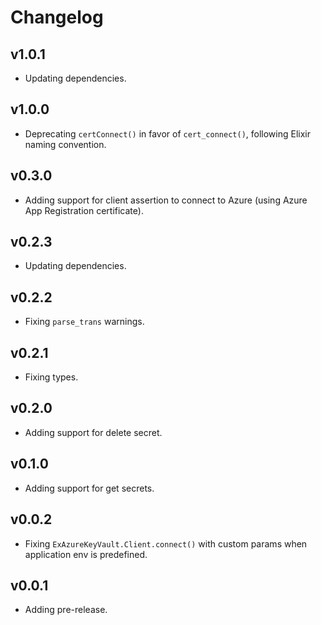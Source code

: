 # Changelog

## v1.0.1

  * Updating dependencies.

## v1.0.0

  * Deprecating `certConnect()` in favor of `cert_connect()`, following Elixir naming convention.

## v0.3.0

  * Adding support for client assertion to connect to Azure (using Azure App Registration certificate).

## v0.2.3

  * Updating dependencies.

## v0.2.2

  * Fixing `parse_trans` warnings.

## v0.2.1

  * Fixing types.

## v0.2.0

  * Adding support for delete secret.

## v0.1.0

  * Adding support for get secrets.

## v0.0.2

  * Fixing `ExAzureKeyVault.Client.connect()` with custom params when application env is predefined.

## v0.0.1

  * Adding pre-release.